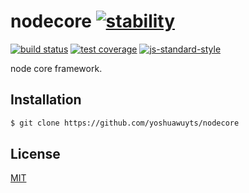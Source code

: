 # nodecore [![stability][0]][1]
[![build status][4]][5] [![test coverage][6]][7] [![js-standard-style][10]][11]

node core framework.

## Installation
```sh
$ git clone https://github.com/yoshuawuyts/nodecore
```

## License
[MIT](https://tldrlegal.com/license/mit-license)

[0]: https://img.shields.io/badge/stability-experimental-orange.svg?style=flat-square
[1]: https://nodejs.org/api/documentation.html#documentation_stability_index
[4]: https://img.shields.io/travis/yoshuawuyts/nodecore/master.svg?style=flat-square
[5]: https://travis-ci.org/yoshuawuyts/nodecore
[6]: https://img.shields.io/codecov/c/github/yoshuawuyts/nodecore/master.svg?style=flat-square
[7]: https://codecov.io/github/yoshuawuyts/nodecore
[10]: https://img.shields.io/badge/code%20style-standard-brightgreen.svg?style=flat-square
[11]: https://github.com/feross/standard
